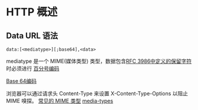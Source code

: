 # HTTP 概述

## Data URL 语法

`data:[<mediatype>][;base64],<data>`

mediatype 是一个 MIME(媒体类型) 类型，数据包含[RFC 3986中定义的保留字符](https://datatracker.ietf.org/doc/html/rfc3986#section-2.2)时必须进行 [百分号编码](https://developer.mozilla.org/zh-CN/docs/Glossary/Percent-encoding)

[Base 64编码](https://developer.mozilla.org/zh-CN/docs/Glossary/Base64)

浏览器可以通过请求头 Content-Type 来设置 X-Content-Type-Options 以阻止 MIME 嗅探。
[常见的 MIME 类型](https://developer.mozilla.org/zh-CN/docs/Web/HTTP/Basics_of_HTTP/MIME_types/Common_types)
[media-types](https://www.iana.org/assignments/media-types/media-types.xhtml)
